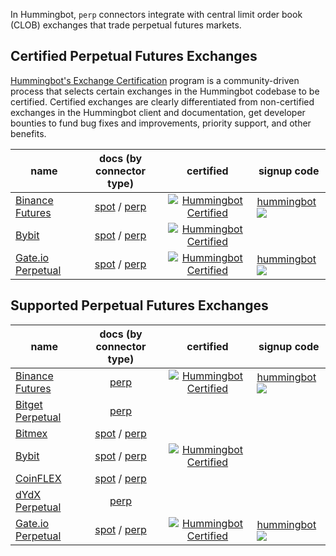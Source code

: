 In Hummingbot, `perp` connectors integrate with central limit order book (CLOB) exchanges that trade perpetual futures markets.

## Certified Perpetual Futures Exchanges

[Hummingbot's Exchange Certification](/maintenance/certification/) program is a community-driven process that selects certain exchanges in the Hummingbot codebase to be certified. Certified exchanges are clearly differentiated from non-certified exchanges in the Hummingbot client and documentation, get developer bounties to fund bug fixes and improvements, priority support, and other benefits.

| name | docs (by connector type) | certified | signup code |
|------|:------------------------:|:---------:|-------------|
| [Binance Futures](https://www.binance.com/en/futures/ref?code=hummingbot) | [spot](/exchanges/binance/) / [perp](/exchanges/binance-perpetual) | [![Hummingbot Certified](https://img.shields.io/badge/Hummingbot-Certified-green.svg)](/maintenance/certification/) | [hummingbot](https://www.binance.com/en/futures/ref?code=hummingbot) ![](https://img.shields.io/static/v1?label=Fee&message=%2d10%25&color=orange) |
| [Bybit](https://www.bybit.com/) | [spot](/exchanges/bybit/) / [perp](/exchanges/bybit-perpetual/) | [![Hummingbot Certified](https://img.shields.io/badge/Hummingbot-Certified-green.svg)](/maintenance/certification/)|
| [Gate.io Perpetual](https://www.gate.io/) | [spot](/exchanges/gate-io) / [perp](/exchanges/gate-io-perpetual/) | [![Hummingbot Certified](https://img.shields.io/badge/Hummingbot-Certified-green.svg)](/maintenance/certification/) | [hummingbot](https://www.gate.io/signup/5868285) ![](https://img.shields.io/static/v1?label=Fee&message=%2d10%25&color=orange) ||

## Supported Perpetual Futures Exchanges

| name | docs (by connector type) | certified | signup code |
|------|:------------------------:|:---------:|-------------|
| [Binance Futures](https://www.binance.com/en/futures/ref?code=hummingbot) | [perp](/exchanges/binance-perpetual/) | [![Hummingbot Certified](https://img.shields.io/badge/Hummingbot-Certified-green.svg)](/maintenance/certification/) | [hummingbot](https://www.binance.com/en/futures/ref?code=hummingbot) ![](https://img.shields.io/static/v1?label=Fee&message=%2d10%25&color=orange) ||
| [Bitget Perpetual](https://www.bitget.com/) | [perp](/exchanges/bitget-perpetual/)
| [Bitmex](https://www.bitmex.com/) | [spot](/exchanges/bitmex) / [perp](/exchanges/bitmex-perpetual/)
| [Bybit](https://www.bybit.com/) | [spot](/exchanges/bybit/) / [perp](/exchanges/bybit-perpetual/) | [![Hummingbot Certified](https://img.shields.io/badge/Hummingbot-Certified-green.svg)](/maintenance/certification/)|
| [CoinFLEX](https://coinflex.com/) | [spot](/exchanges/coinflex) / [perp](/exchanges/coinflex-perpetual/)
| [dYdX Perpetual](https://dydx.exchange/) | [perp](/exchanges/dydx-perpetual/)
| [Gate.io Perpetual](https://www.gate.io/) | [spot](/exchanges/gate-io) / [perp](/exchanges/gate-io-perpetual/) | [![Hummingbot Certified](https://img.shields.io/badge/Hummingbot-Certified-green.svg)](/maintenance/certification/) | [hummingbot](https://www.gate.io/signup/5868285) ![](https://img.shields.io/static/v1?label=Fee&message=%2d10%25&color=orange) ||
